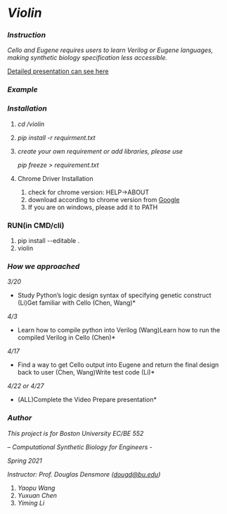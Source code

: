 # *Violin*

### *Instruction*

*Cello and Eugene requires users to learn Verilog or Eugene languages, making synthetic biology specification less accessible.* 

[Detailed presentation can see here](https://docs.google.com/presentation/d/14_qUHwvXxcquGgrCJRIU8BuG7QFWK47KHGbUoXAWtFU/edit?usp=sharing)

### *Example*



### *Installation*

1. *cd /violin*

2. *pip install -r requirment.txt*

3. *create your own requirement or add libraries, please use*

   *pip freeze > requirement.txt*

4. Chrome Driver Installation
   1. check for chrome version: HELP->ABOUT
   2. download according to chrome version from [Google](https://sites.google.com/chromium.org/driver/downloads?authuser=0)
   3. If you are on windows, please add it to PATH

### RUN(in CMD/cli)

1. pip install --editable .
2. violin

### *How we approached*

*3/20*

* Study Python’s logic design syntax of specifying genetic construct (Li)Get familiar with Cello (Chen, Wang)*

*4/3*

* Learn how to compile python into Verilog (Wang)Learn how to run the compiled Verilog in Cello (Chen)*

*4/17*

* Find a way to get Cello output into Eugene and return the final design back to user (Chen, Wang)Write test code (Li)*

*4/22 or 4/27*

* (ALL)Complete the Video Prepare presentation*

### *Author*

*This project is for Boston University EC/BE 552* 

*– Computational Synthetic Biology for Engineers -*

*Spring 2021*

*Instructor: Prof. Douglas Densmore (dougd@bu.edu)*

1. *Yaopu Wang*
2. *Yuxuan Chen*
3. *Yiming Li*